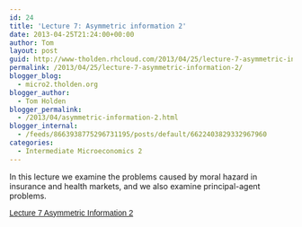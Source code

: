 ```yaml
---
id: 24
title: 'Lecture 7: Asymmetric information 2'
date: 2013-04-25T21:24:00+00:00
author: Tom
layout: post
guid: http://www-tholden.rhcloud.com/2013/04/25/lecture-7-asymmetric-information-2/
permalink: /2013/04/25/lecture-7-asymmetric-information-2/
blogger_blog:
  - micro2.tholden.org
blogger_author:
  - Tom Holden
blogger_permalink:
  - /2013/04/asymmetric-information-2.html
blogger_internal:
  - /feeds/8663938775296731195/posts/default/6622403829332967960
categories:
  - Intermediate Microeconomics 2
---
```

In this lecture we examine the problems caused by moral hazard in insurance and health markets, and we also examine principal-agent problems. 

<p style=" margin: 12px auto 6px auto; font-family: Helvetica,Arial,Sans-serif; font-style: normal; font-variant: normal; font-weight: normal; font-size: 14px; line-height: normal; font-size-adjust: none; font-stretch: normal; -x-system-font: none; display: block;">
  <a title="View Lecture 7 Asymmetric Information 2 on Scribd" href="http://www.scribd.com/doc/137987989/Lecture-7-Asymmetric-Information-2" style="text-decoration: underline;">Lecture 7 Asymmetric Information 2</a>
</p>